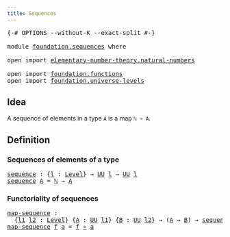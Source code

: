 ```yaml
---
title: Sequences
---
```


<pre class="Agda"><a id="35" class="Symbol">{-#</a> <a id="39" class="Keyword">OPTIONS</a> <a id="47" class="Pragma">--without-K</a> <a id="59" class="Pragma">--exact-split</a> <a id="73" class="Symbol">#-}</a>

<a id="78" class="Keyword">module</a> <a id="85" href="foundation.sequences.html" class="Module">foundation.sequences</a> <a id="106" class="Keyword">where</a>

<a id="113" class="Keyword">open</a> <a id="118" class="Keyword">import</a> <a id="125" href="elementary-number-theory.natural-numbers.html" class="Module">elementary-number-theory.natural-numbers</a>

<a id="167" class="Keyword">open</a> <a id="172" class="Keyword">import</a> <a id="179" href="foundation.functions.html" class="Module">foundation.functions</a>
<a id="200" class="Keyword">open</a> <a id="205" class="Keyword">import</a> <a id="212" href="foundation.universe-levels.html" class="Module">foundation.universe-levels</a>
</pre>
## Idea

A sequence of elements in a type `A` is a map `ℕ → A`.

## Definition

### Sequences of elements of a type

<pre class="Agda"><a id="sequence"></a><a id="369" href="foundation.sequences.html#369" class="Function">sequence</a> <a id="378" class="Symbol">:</a> <a id="380" class="Symbol">{</a><a id="381" href="foundation.sequences.html#381" class="Bound">l</a> <a id="383" class="Symbol">:</a> <a id="385" href="Agda.Primitive.html#597" class="Postulate">Level</a><a id="390" class="Symbol">}</a> <a id="392" class="Symbol">→</a> <a id="394" href="foundation-core.universe-levels.html#235" class="Primitive">UU</a> <a id="397" href="foundation.sequences.html#381" class="Bound">l</a> <a id="399" class="Symbol">→</a> <a id="401" href="foundation-core.universe-levels.html#235" class="Primitive">UU</a> <a id="404" href="foundation.sequences.html#381" class="Bound">l</a>
<a id="406" href="foundation.sequences.html#369" class="Function">sequence</a> <a id="415" href="foundation.sequences.html#415" class="Bound">A</a> <a id="417" class="Symbol">=</a> <a id="419" href="elementary-number-theory.natural-numbers.html#1458" class="Datatype">ℕ</a> <a id="421" class="Symbol">→</a> <a id="423" href="foundation.sequences.html#415" class="Bound">A</a>
</pre>
### Functoriality of sequences

<pre class="Agda"><a id="map-sequence"></a><a id="470" href="foundation.sequences.html#470" class="Function">map-sequence</a> <a id="483" class="Symbol">:</a>
  <a id="487" class="Symbol">{</a><a id="488" href="foundation.sequences.html#488" class="Bound">l1</a> <a id="491" href="foundation.sequences.html#491" class="Bound">l2</a> <a id="494" class="Symbol">:</a> <a id="496" href="Agda.Primitive.html#597" class="Postulate">Level</a><a id="501" class="Symbol">}</a> <a id="503" class="Symbol">{</a><a id="504" href="foundation.sequences.html#504" class="Bound">A</a> <a id="506" class="Symbol">:</a> <a id="508" href="foundation-core.universe-levels.html#235" class="Primitive">UU</a> <a id="511" href="foundation.sequences.html#488" class="Bound">l1</a><a id="513" class="Symbol">}</a> <a id="515" class="Symbol">{</a><a id="516" href="foundation.sequences.html#516" class="Bound">B</a> <a id="518" class="Symbol">:</a> <a id="520" href="foundation-core.universe-levels.html#235" class="Primitive">UU</a> <a id="523" href="foundation.sequences.html#491" class="Bound">l2</a><a id="525" class="Symbol">}</a> <a id="527" class="Symbol">→</a> <a id="529" class="Symbol">(</a><a id="530" href="foundation.sequences.html#504" class="Bound">A</a> <a id="532" class="Symbol">→</a> <a id="534" href="foundation.sequences.html#516" class="Bound">B</a><a id="535" class="Symbol">)</a> <a id="537" class="Symbol">→</a> <a id="539" href="foundation.sequences.html#369" class="Function">sequence</a> <a id="548" href="foundation.sequences.html#504" class="Bound">A</a> <a id="550" class="Symbol">→</a> <a id="552" href="foundation.sequences.html#369" class="Function">sequence</a> <a id="561" href="foundation.sequences.html#516" class="Bound">B</a>
<a id="563" href="foundation.sequences.html#470" class="Function">map-sequence</a> <a id="576" href="foundation.sequences.html#576" class="Bound">f</a> <a id="578" href="foundation.sequences.html#578" class="Bound">a</a> <a id="580" class="Symbol">=</a> <a id="582" href="foundation.sequences.html#576" class="Bound">f</a> <a id="584" href="foundation-core.functions.html#420" class="Function Operator">∘</a> <a id="586" href="foundation.sequences.html#578" class="Bound">a</a>
</pre>